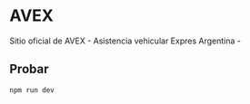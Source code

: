 # AVEX

Sitio oficial de AVEX - Asistencia vehicular Expres Argentina -

## Probar
```js
npm run dev
```